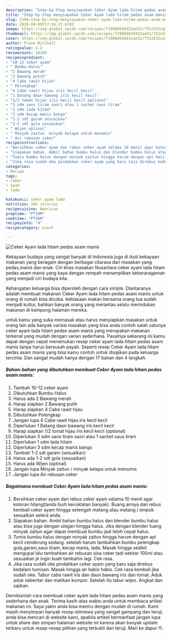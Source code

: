 ```yaml
---
description: "Step-by-Step menyiapakan Ceker Ayam lada hitam pedas asam manis Teruji"
title: "Step-by-Step menyiapakan Ceker Ayam lada hitam pedas asam manis Teruji"
slug: 2394-step-by-step-menyiapakan-ceker-ayam-lada-hitam-pedas-asam-manis-teruji
date: 2020-08-09T17:54:27.678Z
image: https://img-global.cpcdn.com/recipes/f290b6b58431ae52/751x532cq70/ceker-ayam-lada-hitam-pedas-asam-manis-foto-resep-utama.jpg
thumbnail: https://img-global.cpcdn.com/recipes/f290b6b58431ae52/751x532cq70/ceker-ayam-lada-hitam-pedas-asam-manis-foto-resep-utama.jpg
cover: https://img-global.cpcdn.com/recipes/f290b6b58431ae52/751x532cq70/ceker-ayam-lada-hitam-pedas-asam-manis-foto-resep-utama.jpg
author: Frank Mitchell
ratingvalue: 4.2
reviewcount: 18189
recipeingredient:
- "10-12 ceker ayam"
- " Bumbu Halus"
- "2 Bawang merah"
- "2 Bawang putih"
- "4 Cabe rawit hijau"
- " Pelengkap"
- "4 Cabe rawit hijau iris kecil kecil"
- "1 Batang daun bawang iris kecil kecil"
- "1/2 tomat hijau iris kecil kecil optional"
- "3 sdm saos tiram saori atau 1 sachet saus tiram"
- "1 sdm lada hitam"
- "3 sdm kecap manis bango"
- "1-2 sdt garam sesuaikan"
- "1-2 sdt gula sesuaikan"
- " Wijen optinal"
- " Minyak zaitun  minyak kelapa untuk menumis"
- " Air rebusan ceker"
recipeinstructions:
- "Bersihkan ceker ayam dan rebus ceker ayam selama 10 menit agar kotoran hilang(tanda buih kecoklatan banyak). Buang airnya dan rebus kembali ceker ayam hingga setengah matang atau matang / empuk sesuaikan selera anda."
- "Siapakan bahan. Ambil bahan bumbu halus dan blender bumbu halus atau bisa juga dengan ulegan hingga halus. Jika dengan blender tuang minyak zaitun agar dapat membuat bumbu jadi lebih cepat halus."
- "Tumis bumbu halus dengan minyak zaitun hingga harum dengan api kecil cenderung sedang. setelah harum tambahkan bumbu pelengkap gula,garam,saus tiram, kecap manis, lada. Masak hingga sedikit mengupal lalu tambahkan air rebusan sisa ceker tadi sekitar 100ml atau sesuaikan jk ingin kuah tambahin lagi. Cek rasa."
- "Jika rasa sudah oke pindahkan ceker ayam yang baru saja direbus kedalam tumisan. Masak hingga air habis habis. Cek rasa kembali jika sudah oke. Tabur cabe rawit iris dan daun bawang iris dan tomat. Aduk aduk sebentar dan matikan kompor. Setelah itu tabur wijen. Angkat dan sajikan."
categories:
- Recipe
tags:
- ceker
- ayam
- lada

katakunci: ceker ayam lada 
nutrition: 284 calories
recipecuisine: American
preptime: "PT19M"
cooktime: "PT36M"
recipeyield: "4"
recipecategory: Lunch

---
```



![Ceker Ayam lada hitam pedas asam manis](https://img-global.cpcdn.com/recipes/f290b6b58431ae52/751x532cq70/ceker-ayam-lada-hitam-pedas-asam-manis-foto-resep-utama.jpg)

Kekayaan budaya yang sangat banyak di Indonesia juga di ikuti kekayaan makanan yang beragam dengan berbagai citarasa dari masakan yang pedas,manis dan enak. Ciri khas masakan Nusantara ceker ayam lada hitam pedas asam manis yang kaya dengan rempah menampilkan keberaragaman yang menjadi ciri budaya kita.


Kehangatan keluarga bisa diperoleh dengan cara simple. Diantaranya adalah membuat makanan Ceker Ayam lada hitam pedas asam manis untuk orang di rumah bisa dicoba. kebiasaan makan bersama orang tua sudah menjadi kultur, bahkan banyak orang yang merantau selalu merindukan makanan di kampung halaman mereka.



untuk kamu yang suka memasak atau harus menyiapkan masakan untuk orang lain ada banyak variasi masakan yang bisa anda contoh salah satunya ceker ayam lada hitam pedas asam manis yang merupakan makanan terkenal yang mudah dengan varian sederhana. Pasalnya sekarang ini kamu dapat dengan cepat menemukan resep ceker ayam lada hitam pedas asam manis tanpa harus bersusah payah.
Seperti resep Ceker Ayam lada hitam pedas asam manis yang bisa kamu contoh untuk disajikan pada keluarga tercinta. Dan sangat mudah hanya dengan 17 bahan dan 4 langkah.


<!--inarticleads1-->

##### Bahan-bahan yang dibutuhkan membuat Ceker Ayam lada hitam pedas asam manis:

1. Tambah 10-12 ceker ayam
1. Dibutuhkan  Bumbu Halus
1. Harus ada 2 Bawang merah
1. Harap siapkan 2 Bawang putih
1. Harap siapkan 4 Cabe rawit hijau
1. Dibutuhkan  Pelengkap
1. Jangan lupa 4 Cabe rawit hijau iris kecil kecil
1. Diperlukan 1 Batang daun bawang iris kecil kecil
1. Harap siapkan 1/2 tomat hijau iris kecil kecil (optional)
1. Diperlukan 3 sdm saos tiram saori atau 1 sachet saus tiram
1. Diperlukan 1 sdm lada hitam
1. Diperlukan 3 sdm kecap manis bango
1. Tambah 1-2 sdt garam (sesuaikan)
1. Harus ada 1-2 sdt gula (sesuaikan)
1. Harus ada  Wijen (optinal)
1. Jangan lupa  Minyak zaitun / minyak kelapa untuk menumis
1. Jangan lupa  Air rebusan ceker




<!--inarticleads2-->

##### Bagaimana membuat  Ceker Ayam lada hitam pedas asam manis:

1. Bersihkan ceker ayam dan rebus ceker ayam selama 10 menit agar kotoran hilang(tanda buih kecoklatan banyak). Buang airnya dan rebus kembali ceker ayam hingga setengah matang atau matang / empuk sesuaikan selera anda.
1. Siapakan bahan. Ambil bahan bumbu halus dan blender bumbu halus atau bisa juga dengan ulegan hingga halus. Jika dengan blender tuang minyak zaitun agar dapat membuat bumbu jadi lebih cepat halus.
1. Tumis bumbu halus dengan minyak zaitun hingga harum dengan api kecil cenderung sedang. setelah harum tambahkan bumbu pelengkap gula,garam,saus tiram, kecap manis, lada. Masak hingga sedikit mengupal lalu tambahkan air rebusan sisa ceker tadi sekitar 100ml atau sesuaikan jk ingin kuah tambahin lagi. Cek rasa.
1. Jika rasa sudah oke pindahkan ceker ayam yang baru saja direbus kedalam tumisan. Masak hingga air habis habis. Cek rasa kembali jika sudah oke. Tabur cabe rawit iris dan daun bawang iris dan tomat. Aduk aduk sebentar dan matikan kompor. Setelah itu tabur wijen. Angkat dan sajikan.




Demikianlah cara membuat ceker ayam lada hitam pedas asam manis yang sederhana dan enak. Terima kasih atas waktu anda untuk membaca artikel makanan ini. Saya yakin anda bisa meniru dengan mudah di rumah. Kami masih menyimpan banyak resep istimewa yang sangat gampang dan teruji, anda bisa mencari di website kami, apabila artikel bermanfaat jangan lupa untuk share dan simpan halaman website ini karena akan banyak update terbaru untuk resep-resep pilihan yang terbukti dan teruji. Mari ke dapur !!!. 
